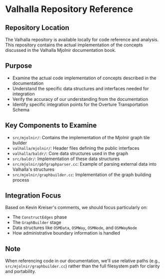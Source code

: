 # Valhalla Repository Reference

## Repository Location

The Valhalla repository is available locally for code reference and analysis. This repository contains the actual implementation of the concepts discussed in the Valhalla Mjolnir documentation book.

## Purpose

- Examine the actual code implementation of concepts described in the documentation
- Understand the specific data structures and interfaces needed for integration
- Verify the accuracy of our understanding from the documentation
- Identify specific integration points for the Overture Transportation Schema

## Key Components to Examine

- `src/mjolnir/`: Contains the implementation of the Mjolnir graph tile builder
- `valhalla/mjolnir/`: Header files defining the public interfaces
- `valhalla/baldr/`: Core data structures used in the graph
- `src/baldr/`: Implementation of these data structures
- `src/mjolnir/pbfgraphparser.cc`: Example of parsing external data into Valhalla's structures
- `src/mjolnir/graphbuilder.cc`: Implementation of the graph building process

## Integration Focus

Based on Kevin Kreiser's comments, we should focus particularly on:
- The `ConstructEdges` phase
- The `GraphBuilder` stage
- Data structures like `OSMData`, `OSMWay`, `OSMNode`, and `OSMWayNode`
- How administrative boundary information is handled

## Note

When referencing code in our documentation, we'll use relative paths (e.g., `src/mjolnir/graphbuilder.cc`) rather than the full filesystem path for clarity and portability.
